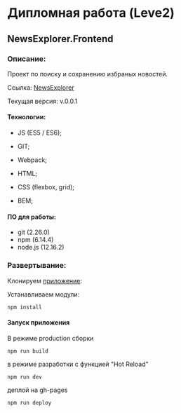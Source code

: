 # Дипломная работа (Leve2)
## NewsExplorer.Frontend

### Описание:

Проект по поиску и сохранению избраных новостей.

Ссылка: [NewsExplorer](https://ko1p.github.io/news-explorer-frontend/ "NewsExplorer")

Текущая версия: v.0.0.1

#### Технологии: 
- JS (ES5 / ES6);

- GIT;
- Webpack;
- HTML;
- CSS (flexbox, grid);
- BEM;

#### ПО для работы:
- git (2.26.0) 
- npm (6.14.4)
- node.js (12.16.2)

### Развертывание:
Клонируем [приложение](https://github.com/ko1p/news-explorer-frontend "NewsExplorer"):

Устанавливаем модули:

    npm install

#### Запуск приложения
В режиме production сборки

    npm run build
    
в режиме разработки с функцией "Hot Reload"

    npm run dev

деплой на gh-pages

    npm run deploy
